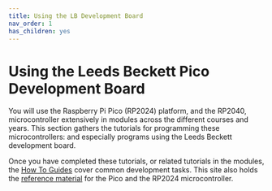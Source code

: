 ```yaml
---
title: Using the LB Development Board
nav_order: 1
has_children: yes
---
```


# Using the Leeds Beckett Pico Development Board

You will use the Raspberry Pi Pico (RP2024) platform, and the RP2040, microcontroller extensively in modules across the different courses and years. This section gathers the tutorials for programming these microcontrollers: and especially programs using the Leeds Beckett development board.

Once you have completed these tutorials, or related tutorials in the modules, the [How To Guides](/howto/pico/vs_code_python.html) cover common development tasks. This site also holds the [reference material](/reference/datasheets/pico.html) for the Pico and the RP2024 microcontroller.

